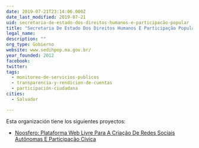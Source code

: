 ```yaml
---
date: 2019-07-21T23:14:06.000Z
date_last_modified: 2019-07-21
uid: secretaria-de-estado-dos-direitos-humanos-e-participacão-popular
title: "Secretaria De Estado Dos Direitos Humanos E Participação Popular"
legal_name: 
description: ""
org_type: Gobierno
website: www.sedihpop.ma.gov.br/
year_founded: 2012
facebook: 
twitter: 
tags:
  - monitoreo-de-servicios-publicos
  - transparencia-y-rendicion-de-cuentas
  - participación-ciudadana
cities: 
  - Salvador

---
```


Esta organización tiene los siguientes proyectos:

- [Noosfero: Plataforma Web Livre Para A Criação De Redes Sociais Autônomas E Participação Cívica](/i/noosfero-plataforma-web-livre-para-a-criacão-de-redes-sociais-autonomas-e-participacão-civica.html)
